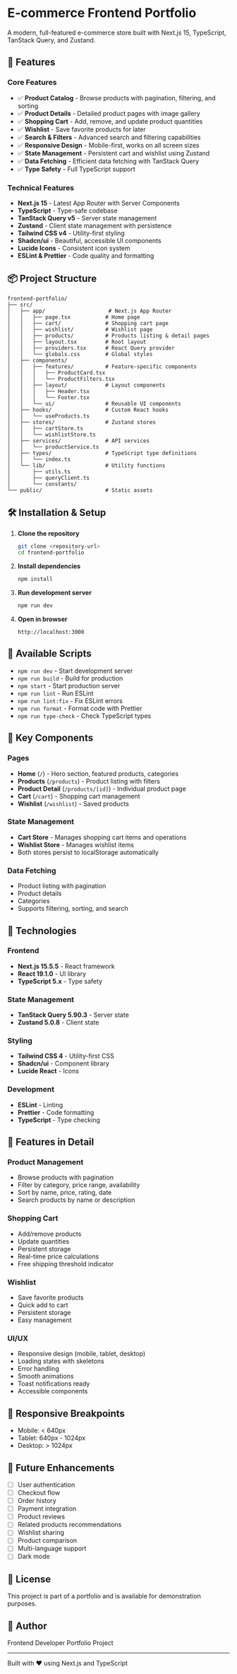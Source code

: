 # E-commerce Frontend Portfolio

A modern, full-featured e-commerce store built with Next.js 15, TypeScript, TanStack Query, and Zustand.

## 🚀 Features

### Core Features

- ✅ **Product Catalog** - Browse products with pagination, filtering, and sorting
- ✅ **Product Details** - Detailed product pages with image gallery
- ✅ **Shopping Cart** - Add, remove, and update product quantities
- ✅ **Wishlist** - Save favorite products for later
- ✅ **Search & Filters** - Advanced search and filtering capabilities
- ✅ **Responsive Design** - Mobile-first, works on all screen sizes
- ✅ **State Management** - Persistent cart and wishlist using Zustand
- ✅ **Data Fetching** - Efficient data fetching with TanStack Query
- ✅ **Type Safety** - Full TypeScript support

### Technical Features

- **Next.js 15** - Latest App Router with Server Components
- **TypeScript** - Type-safe codebase
- **TanStack Query v5** - Server state management
- **Zustand** - Client state management with persistence
- **Tailwind CSS v4** - Utility-first styling
- **Shadcn/ui** - Beautiful, accessible UI components
- **Lucide Icons** - Consistent icon system
- **ESLint & Prettier** - Code quality and formatting

## 📦 Project Structure

```
frontend-portfolio/
├── src/
│   ├── app/                    # Next.js App Router
│   │   ├── page.tsx           # Home page
│   │   ├── cart/              # Shopping cart page
│   │   ├── wishlist/          # Wishlist page
│   │   ├── products/          # Products listing & detail pages
│   │   ├── layout.tsx         # Root layout
│   │   ├── providers.tsx      # React Query provider
│   │   └── globals.css        # Global styles
│   ├── components/
│   │   ├── features/          # Feature-specific components
│   │   │   ├── ProductCard.tsx
│   │   │   └── ProductFilters.tsx
│   │   ├── layout/            # Layout components
│   │   │   ├── Header.tsx
│   │   │   └── Footer.tsx
│   │   └── ui/                # Reusable UI components
│   ├── hooks/                 # Custom React hooks
│   │   └── useProducts.ts
│   ├── stores/                # Zustand stores
│   │   ├── cartStore.ts
│   │   └── wishlistStore.ts
│   ├── services/              # API services
│   │   └── productService.ts
│   ├── types/                 # TypeScript type definitions
│   │   └── index.ts
│   └── lib/                   # Utility functions
│       ├── utils.ts
│       ├── queryClient.ts
│       └── constants/
└── public/                    # Static assets
```

## 🛠️ Installation & Setup

1. **Clone the repository**

   ```bash
   git clone <repository-url>
   cd frontend-portfolio
   ```

2. **Install dependencies**

   ```bash
   npm install
   ```

3. **Run development server**

   ```bash
   npm run dev
   ```

4. **Open in browser**
   ```
   http://localhost:3000
   ```

## 📜 Available Scripts

- `npm run dev` - Start development server
- `npm run build` - Build for production
- `npm start` - Start production server
- `npm run lint` - Run ESLint
- `npm run lint:fix` - Fix ESLint errors
- `npm run format` - Format code with Prettier
- `npm run type-check` - Check TypeScript types

## 🎨 Key Components

### Pages

- **Home** (`/`) - Hero section, featured products, categories
- **Products** (`/products`) - Product listing with filters
- **Product Detail** (`/products/[id]`) - Individual product page
- **Cart** (`/cart`) - Shopping cart management
- **Wishlist** (`/wishlist`) - Saved products

### State Management

- **Cart Store** - Manages shopping cart items and operations
- **Wishlist Store** - Manages wishlist items
- Both stores persist to localStorage automatically

### Data Fetching

- Product listing with pagination
- Product details
- Categories
- Supports filtering, sorting, and search

## 🔧 Technologies

### Frontend

- **Next.js 15.5.5** - React framework
- **React 19.1.0** - UI library
- **TypeScript 5.x** - Type safety

### State Management

- **TanStack Query 5.90.3** - Server state
- **Zustand 5.0.8** - Client state

### Styling

- **Tailwind CSS 4** - Utility-first CSS
- **Shadcn/ui** - Component library
- **Lucide React** - Icons

### Development

- **ESLint** - Linting
- **Prettier** - Code formatting
- **TypeScript** - Type checking

## 🌟 Features in Detail

### Product Management

- Browse products with pagination
- Filter by category, price range, availability
- Sort by name, price, rating, date
- Search products by name or description

### Shopping Cart

- Add/remove products
- Update quantities
- Persistent storage
- Real-time price calculations
- Free shipping threshold indicator

### Wishlist

- Save favorite products
- Quick add to cart
- Persistent storage
- Easy management

### UI/UX

- Responsive design (mobile, tablet, desktop)
- Loading states with skeletons
- Error handling
- Smooth animations
- Toast notifications ready
- Accessible components

## 📱 Responsive Breakpoints

- Mobile: < 640px
- Tablet: 640px - 1024px
- Desktop: > 1024px

## 🔮 Future Enhancements

- [ ] User authentication
- [ ] Checkout flow
- [ ] Order history
- [ ] Payment integration
- [ ] Product reviews
- [ ] Related products recommendations
- [ ] Wishlist sharing
- [ ] Product comparison
- [ ] Multi-language support
- [ ] Dark mode

## 📄 License

This project is part of a portfolio and is available for demonstration purposes.

## 👤 Author

Frontend Developer Portfolio Project

---

Built with ❤️ using Next.js and TypeScript
